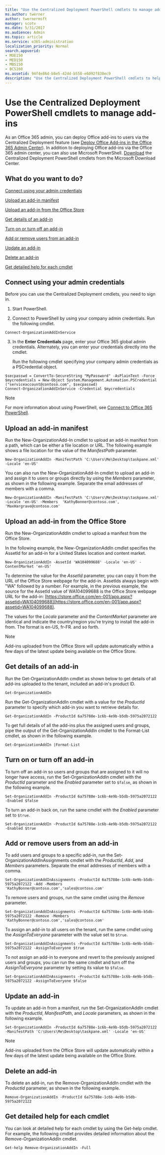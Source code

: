 ```yaml
---
title: "Use the Centralized Deployment PowerShell cmdlets to manage add-ins"
ms.author: twerner
author: twernermsft
manager: scotv
ms.date: 5/31/2017
ms.audience: Admin
ms.topic: article
ms.service: o365-administration
localization_priority: Normal
search.appverid:
- MOE150
- MED150
- MBS150
- BCS160
ms.assetid: 94f4e86d-b8e5-42dd-b558-e6092f830ec9
description: "Use the Centralized Deployment PowerShell cmdlets to help you deploy and manage Office add-ins for your Office 365 organization."
---
```


# Use the Centralized Deployment PowerShell cmdlets to manage add-ins

As an Office 365 admin, you can deploy Office add-ins to users via the Centralized Deployment feature (see [Deploy Office Add-ins in the Office 365 Admin Center](https://support.office.com/article/737e8c86-be63-44d7-bf02-492fa7cd9c3f.aspx)). In addition to deploying Office add-ins via the Office 365 admin center, you can also use Microsoft PowerShell. [Download](https://go.microsoft.com/fwlink/p/?linkid=850850) the Centralized Deployment PowerShell cmdlets from the Microsoft Download Center. 
  
## What do you want to do?

[Connect using your admin credentials](use-the-centralized-deployment-powershell-cmdlets-to-manage-add-ins.md#BKMK_Connect)
  
[Upload an add-in manifest](use-the-centralized-deployment-powershell-cmdlets-to-manage-add-ins.md#BKMK_UploadManifest)
  
[Upload an add-in from the Office Store](use-the-centralized-deployment-powershell-cmdlets-to-manage-add-ins.md#BKMK_UploadAddin)
  
[Get details of an add-in](use-the-centralized-deployment-powershell-cmdlets-to-manage-add-ins.md#BKMK_GetDetails)
  
[Turn on or turn off an add-in](use-the-centralized-deployment-powershell-cmdlets-to-manage-add-ins.md#BKMK_TurnOnOff)
  
[Add or remove users from an add-in](use-the-centralized-deployment-powershell-cmdlets-to-manage-add-ins.md#BKMK_AddRemove)
  
[Update an add-in](use-the-centralized-deployment-powershell-cmdlets-to-manage-add-ins.md#BKMK_UpdateAddin)
  
[Delete an add-in](use-the-centralized-deployment-powershell-cmdlets-to-manage-add-ins.md#BKMK_Delete)
  
[Get detailed help for each cmdlet](use-the-centralized-deployment-powershell-cmdlets-to-manage-add-ins.md#BKMK_GetHelp)
  
## Connect using your admin credentials
<a name="BKMK_Connect"> </a>

Before you can use the Centralized Deployment cmdlets, you need to sign in.
  
1. Start PowerShell.
    
2. Connect to PowerShell by using your company admin credentials. Run the following cmdlet.
    
  ```
  Connect-OrganizationAddInService
  ```

3. In the **Enter Credentials** page, enter your Office 365 global admin credentials. Alternately, you can enter your credentials directly into the cmdlet. 
    
    Run the following cmdlet specifying your company admin credentials as a PSCredential object.
    
  ```
  $secpasswd = ConvertTo-SecureString "MyPassword" -AsPlainText -Force
  $mycredentials = New-Object System.Management.Automation.PSCredential ("serviceaccount@contoso.com", $secpasswd)
  Connect-OrganizationAddInService -Credential $mycredentials
  ```

> [!NOTE]
> For more information about using PowerShell, see [Connect to Office 365 PowerShell](https://go.microsoft.com/fwlink/p/?linkid=848585). 
  
## Upload an add-in manifest
<a name="BKMK_UploadManifest"> </a>

Run the New-OrganizationAdd-In cmdlet to upload an add-in manifest from a path, which can be either a file location or URL. The following example shows a file location for the value of the  _ManifestPath_ parameter. 
  
```
New-OrganizationAddIn -ManifestPath 'C:\Users\Me\Desktop\taskpane.xml' -Locale 'en-US'
```

You can also run the New-OrganizationAdd-In cmdlet to upload an add-in and assign it to users or groups directly by using the  _Members_ parameter, as shown in the following example. Separate the email addresses of members with a comma. 
  
```
New-OrganizationAddIn -ManifestPath 'C:\Users\Me\Desktop\taskpane.xml' -Locale 'en-US' -Members  'KathyBonner@contoso.com', 'MaxHargrave@contoso.com'
```

## Upload an add-in from the Office Store
<a name="BKMK_UploadAddin"> </a>

Run the New-OrganizationAddIn cmdlet to upload a manifest from the Office Store.
  
In the following example, the New-OrganizationAddIn cmdlet specifies the AssetId for an add-in for a United States location and content market.
  
```
New-OrganizationAddIn -AssetId 'WA104099688' -Locale 'en-US' -ContentMarket 'en-US'
```

To determine the value for the  _AssetId_ parameter, you can copy it from the URL of the Office Store webpage for the add-in. AssetIds always begin with "WA" followed by a number. For example, in the previous example, the source for the AssetId value of WA104099688 is the Office Store webpage URL for the add-in: [https://store.office.com/en-001/app.aspx?assetid=WA104099688](https://store.office.com/en-001/app.aspx?assetid=WA104099688).
  
The values for the  _Locale_ parameter and the  _ContentMarket_ parameter are identical and indicate the country/region you're trying to install the add-in from. The format is en-US, fr-FR. and so forth. 
  
> [!NOTE]
> Add-ins uploaded from the Office Store will update automatically within a few days of the latest update being available on the Office Store. 
  
## Get details of an add-in
<a name="BKMK_GetDetails"> </a>

Run the Get-OrganizationAddIn cmdlet as shown below to get details of all add-ins uploaded to the tenant, included an add-in's product ID.
  
```
Get-OrganizationAddIn
```

Run the Get-OrganizationAddIn cmdlet with a value for the  _ProductId_ parameter to specify which add-in you want to retrieve details for. 
  
```
Get-OrganizationAddIn -ProductId 6a75788e-1c6b-4e9b-b5db-5975a2072122
```

To get full details of all the add-ins plus the assigned users and groups, pipe the output of the Get-OrganizationAddIn cmdlet to the Format-List cmdlet, as shown in the following example.
  
```
Get-OrganizationAddIn |Format-List
```

## Turn on or turn off an add-in
<a name="BKMK_TurnOnOff"> </a>

To turn off an add-in so users and groups that are assigned to it will no longer have access, run the Set-OrganizationAddIn cmdlet with the  _ProductId_ parameter and the  _Enabled_ parameter set to  `$false`, as shown in the following example.
  
```
Set-OrganizationAddIn -ProductId 6a75788e-1c6b-4e9b-b5db-5975a2072122 -Enabled $false
```

To turn an add-in back on, run the same cmdlet with the  _Enabled_ parameter set to  `$true`.
  
```
Set-OrganizationAddIn -ProductId 6a75788e-1c6b-4e9b-b5db-5975a2072122 -Enabled $true
```

## Add or remove users from an add-in
<a name="BKMK_AddRemove"> </a>

To add users and groups to a specific add-in, run the Set-OrganizationAddInAssignments cmdlet with the  _ProductId_,  _Add_, and  _Members_ parameters. Separate the email addresses of members with a comma. 
  
```
Set-OrganizationAddInAssignments -ProductId 6a75788e-1c6b-4e9b-b5db-5975a2072122 -Add -Members 'KathyBonner@contoso.com','sales@contoso.com'
```

To remove users and groups, run the same cmdlet using the  _Remove_ parameter. 
  
```
Set-OrganizationAddInAssignments -ProductId 6a75788e-1c6b-4e9b-b5db-5975a2072122 -Remove -Members 'KathyBonner@contoso.com','sales@contoso.com'
```

To assign an add-in to all users on the tenant, run the same cmdlet using the  _AssignToEveryone_ parameter with the value set to  `$true`.
  
```
Set-OrganizationAddInAssignments -ProductId 6a75788e-1c6b-4e9b-b5db-5975a2072122 -AssignToEveryone $true
```

To not assign an add-in to everyone and revert to the previously assigned users and groups, you can run the same cmdlet and turn off the  _AssignToEveryone_ parameter by setting its value to  `$false`.
  
```
Set-OrganizationAddInAssignments -ProductId 6a75788e-1c6b-4e9b-b5db-5975a2072122 -AssignToEveryone $false
```

## Update an add-in
<a name="BKMK_UpdateAddin"> </a>

To update an add-in from a manifest, run the Set-OrganizationAddIn cmdlet with the  _ProductId_,  _ManifestPath_, and  _Locale_ parameters, as shown in the following example. 
  
```
Set-OrganizationAddIn -ProductId 6a75788e-1c6b-4e9b-b5db-5975a2072122 -ManifestPath 'C:\Users\Me\Desktop\taskpane.xml' -Locale 'en-US'
```

> [!NOTE]
> Add-ins uploaded from the Office Store will update automatically within a few days of the latest update being available on the Office Store. 
  
## Delete an add-in
<a name="BKMK_Delete"> </a>

To delete an add-in, run the Remove-OrganizationAddIn cmdlet with the  _ProductId_ parameter, as shown in the following example. 
  
```
Remove-OrganizationAddIn -ProductId 6a75788e-1c6b-4e9b-b5db-5975a2072122
```

## Get detailed help for each cmdlet
<a name="BKMK_GetHelp"> </a>

You can look at detailed help for each cmdlet by using the Get-help cmdlet. For example, the following cmdlet provides detailed information about the Remove-OrganizationAddIn cmdlet.
  
```
Get-help Remove-OrganizationAddIn -Full
```


